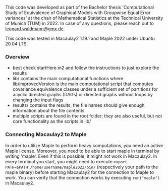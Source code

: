 This code was developed as part of the Bachelor thesis 'Computational Study of Equivalence of Graphical Models with Groupwise Equal Error variances' at the chair of Mathematical Statistics at the Technical University of Munich (TUM) in 2022. In case of any questions, please reach out to leonard.waldmann@gmx.de.

This code was tested in Macaulay2 1.19.1 and Maple 2022 under Ubuntu 20.04 LTS.

### Overview

- best check startHere.m2 and follow the instructions to just explore the results
- lib/ contains the main computational functions where lib/improvedVersion is the main computational script that computes covariance equivalence classes under a sufficient set of partitions for acyclic directed graphs (DAGs) or directed graphs without loops by changing the input flags
- results/ contains the results, the file names should give enough information about the file contents
- multiple scripts are found in the root folder; they are also useful, but not core functionality as the scripts in lib/

### Connecting Macaulay2 to Maple

In order to utilize Maple to perform heavy computations, you need an active Maple license. Moreover, you need to be able to start maple in terminal by writing 'maple'. Even if this is possible, it might not work in Macaulay2. In every terminal you start, you might need to execute ```export PATH=$PATH:/home/username/maple2022/bin/``` (respectively your path to the maple binary) before starting Macaulay2 for the connection to Maple to work. You can verify that the connection works by executing ```run("maple")``` in Macaulay2.
